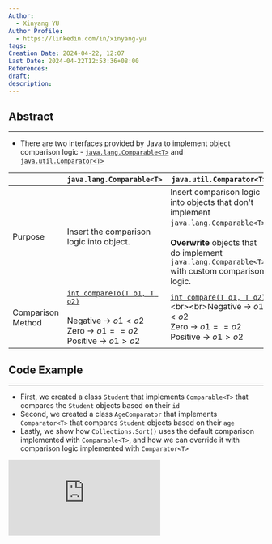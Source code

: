 ```yaml
---
Author:
  - Xinyang YU
Author Profile:
  - https://linkedin.com/in/xinyang-yu
tags: 
Creation Date: 2024-04-22, 12:07
Last Date: 2024-04-22T12:53:36+08:00
References: 
draft: 
description: 
---
```

## Abstract
---
- There are two interfaces provided by Java to implement object comparison logic - [`java.lang.Comparable<T>`](https://docs.oracle.com/javase/8/docs/api/java/lang/Comparable.html) and [`java.util.Comparator<T>`](https://docs.oracle.com/javase%2F7%2Fdocs%2Fapi%2F%2F/java/util/Comparator.html)

|                   | `java.lang.Comparable<T>`                                                                                                                                                                   | `java.util.Comparator<T>`                                                                                                                                                                                |
| ----------------- | ------------------------------------------------------------------------------------------------------------------------------------------------------------------------------------------- | -------------------------------------------------------------------------------------------------------------------------------------------------------------------------------------------------------- |
| Purpose           | Insert the comparison logic into object.                                                                                                                                                    | Insert comparison logic into objects that don't implement `java.lang.Comparable<T>`.<br><br>**Overwrite** objects that do implement `java.lang.Comparable<T>` with custom comparison logic.              |
| Comparison Method | [`int compareTo(T o1, T o2)`](https://docs.oracle.com/javase/8/docs/api/java/lang/Comparable.html#compareTo-T-)<br><br>Negative -> $o1 < o2$<br>Zero -> $o1 == o2$<br>Positive -> $o1 > o2$ | [`int compare(T o1, T o2)`](https://docs.oracle.com/javase%2F7%2Fdocs%2Fapi%2F%2F/java/util/Comparator.html#compare(T,%20T))<br><br>Negative -> $o1 < o2$<br>Zero -> $o1 == o2$<br>Positive -> $o1 > o2$ |

## Code Example
---
- First, we created a class `Student` that implements `Comparable<T>` that compares the `Student` objects based on their `id`
- Second, we created a class `AgeComparator` that implements `Comparator<T>` that compares `Student` objects based on their `age`
- Lastly, we show how `Collections.Sort()` uses the default comparison implemented with `Comparable<T>`, and how we can override it with comparison logic implemented with `Comparator<T>`

<div class="onecompilerCode-wrapper">
<iframe
 class="onecompilerCode"
 frameBorder="0" 
 src="https://onecompiler.com/embed/java/42aznfuph?codeChangeEvent=true&theme=dark&hideLanguageSelection=true&hideNew=true&hideNewFileOption=true&availableLanguages=true&hideTitle=true&hideStdin=true" 
 ></iframe>
 </div>
 
 